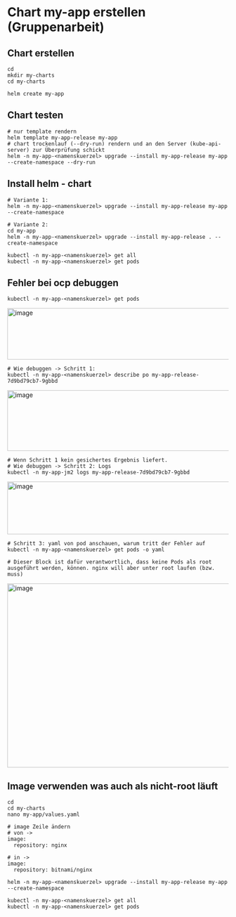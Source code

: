 # Chart my-app erstellen (Gruppenarbeit) 

## Chart erstellen 

```
cd 
mkdir my-charts
cd my-charts
```

```
helm create my-app
``` 

## Chart testen 

```
# nur template rendern 
helm template my-app-release my-app 
# chart trockenlauf (--dry-run) rendern und an den Server (kube-api-server) zur Überprüfung schickt 
helm -n my-app-<namenskuerzel> upgrade --install my-app-release my-app --create-namespace --dry-run 
```

## Install helm - chart 

```
# Variante 1:
helm -n my-app-<namenskuerzel> upgrade --install my-app-release my-app --create-namespace 
```

```
# Variante 2:
cd my-app
helm -n my-app-<namenskuerzel> upgrade --install my-app-release . --create-namespace 
```

```
kubectl -n my-app-<namenskuerzel> get all
kubectl -n my-app-<namenskuerzel> get pods 
```

## Fehler bei ocp debuggen 

```
kubectl -n my-app-<namenskuerzel> get pods
```
<img width="1716" height="117" alt="image" src="https://github.com/user-attachments/assets/ebbfe072-1015-4563-94b9-4aa2b4bd6609" />

```
# Wie debuggen -> Schritt 1:
kubectl -n my-app-<namenskuerzel> describe po my-app-release-7d9bd79cb7-9gbbd
```
<img width="1897" height="138" alt="image" src="https://github.com/user-attachments/assets/25fcf6e6-34ae-455d-a225-fc1cbf7baaf4" />

```
# Wenn Schritt 1 kein gesichertes Ergebnis liefert.
# Wie debuggen -> Schritt 2: Logs
kubectl -n my-app-jm2 logs my-app-release-7d9bd79cb7-9gbbd
```

<img width="1893" height="120" alt="image" src="https://github.com/user-attachments/assets/ec4477a6-703e-43fb-83d8-a49ad8187498" />


```
# Schritt 3: yaml von pod anschauen, warum tritt der Fehler auf 
kubectl -n my-app-<namenskuerzel> get pods -o yaml
```

```
# Dieser Block ist dafür verantwortlich, dass keine Pods als root ausgeführt werden, können. nginx will aber unter root laufen (bzw. muss)
```
<img width="929" height="419" alt="image" src="https://github.com/user-attachments/assets/2fa1974e-29e8-43d0-a071-5daf54a7292d" />

## Image verwenden was auch als nicht-root läuft 

```
cd
cd my-charts
nano my-app/values.yaml
```

```
# image Zeile ändern
# von ->
image:
  repository: nginx

# in ->
image:
  repository: bitnami/nginx
```

```
helm -n my-app-<namenskuerzel> upgrade --install my-app-release my-app --create-namespace 
```

```
kubectl -n my-app-<namenskuerzel> get all
kubectl -n my-app-<namenskuerzel> get pods 
```
